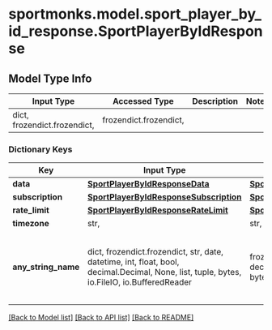 # sportmonks.model.sport_player_by_id_response.SportPlayerByIdResponse

## Model Type Info
Input Type | Accessed Type | Description | Notes
------------ | ------------- | ------------- | -------------
dict, frozendict.frozendict,  | frozendict.frozendict,  |  | 

### Dictionary Keys
Key | Input Type | Accessed Type | Description | Notes
------------ | ------------- | ------------- | ------------- | -------------
**data** | [**SportPlayerByIdResponseData**](SportPlayerByIdResponseData.md) | [**SportPlayerByIdResponseData**](SportPlayerByIdResponseData.md) |  | [optional] 
**subscription** | [**SportPlayerByIdResponseSubscription**](SportPlayerByIdResponseSubscription.md) | [**SportPlayerByIdResponseSubscription**](SportPlayerByIdResponseSubscription.md) |  | [optional] 
**rate_limit** | [**SportPlayerByIdResponseRateLimit**](SportPlayerByIdResponseRateLimit.md) | [**SportPlayerByIdResponseRateLimit**](SportPlayerByIdResponseRateLimit.md) |  | [optional] 
**timezone** | str,  | str,  |  | [optional] 
**any_string_name** | dict, frozendict.frozendict, str, date, datetime, int, float, bool, decimal.Decimal, None, list, tuple, bytes, io.FileIO, io.BufferedReader | frozendict.frozendict, str, BoolClass, decimal.Decimal, NoneClass, tuple, bytes, FileIO | any string name can be used but the value must be the correct type | [optional]

[[Back to Model list]](../../README.md#documentation-for-models) [[Back to API list]](../../README.md#documentation-for-api-endpoints) [[Back to README]](../../README.md)

